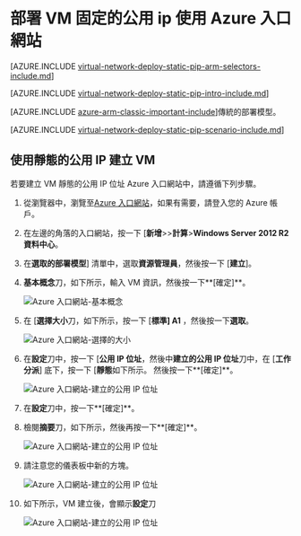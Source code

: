 <properties 
   pageTitle="部署固定的公用 ip 使用 Azure 入口網站中資源管理員 VM |Microsoft Azure"
   description="瞭解如何部署 Vm 固定的公用 ip 使用 zure 入口網站中資源管理員"
   services="virtual-network"
   documentationCenter="na"
   authors="jimdial"
   manager="carmonm"
   editor=""
   tags="azure-resource-manager"
/>
<tags  
   ms.service="virtual-network"
   ms.devlang="na"
   ms.topic="article"
   ms.tgt_pltfrm="na"
   ms.workload="infrastructure-services"
   ms.date="02/04/2016"
   ms.author="jdial" />

# <a name="deploy-a-vm-with-a-static-public-ip-using-the-azure-portal"></a>部署 VM 固定的公用 ip 使用 Azure 入口網站

[AZURE.INCLUDE [virtual-network-deploy-static-pip-arm-selectors-include.md](../../includes/virtual-network-deploy-static-pip-arm-selectors-include.md)]

[AZURE.INCLUDE [virtual-network-deploy-static-pip-intro-include.md](../../includes/virtual-network-deploy-static-pip-intro-include.md)]

[AZURE.INCLUDE [azure-arm-classic-important-include](../../includes/learn-about-deployment-models-rm-include.md)]傳統的部署模型。

[AZURE.INCLUDE [virtual-network-deploy-static-pip-scenario-include.md](../../includes/virtual-network-deploy-static-pip-scenario-include.md)]

## <a name="create-a-vm-with-a-static-public-ip"></a>使用靜態的公用 IP 建立 VM 

若要建立 VM 靜態的公用 IP 位址 Azure 入口網站中，請遵循下列步驟。

1. 從瀏覽器中，瀏覽至[Azure 入口網站](https://portal.azure.com)，如果有需要，請登入您的 Azure 帳戶。
2. 在左邊的角落的入口網站，按一下 [**新增**>>**計算**>**Windows Server 2012 R2 資料中心**。
3. 在**選取的部署模型**] 清單中，選取**資源管理員**，然後按一下 [**建立**]。
4. **基本概念**刀，如下所示，輸入 VM 資訊，然後按一下**[確定]**。

    ![Azure 入口網站-基本概念](./media/virtual-network-deploy-static-pip-arm-portal/figure1.png)

5. 在 [**選擇大小**刀，如下所示，按一下 [**標準] A1** ，然後按一下**選取**。

    ![Azure 入口網站-選擇的大小](./media/virtual-network-deploy-static-pip-arm-portal/figure2.png)

6. 在**設定**刀中，按一下 [**公用 IP 位址**，然後中**建立的公用 IP 位址**刀中，在 [**工作分派**] 底下，按一下 [**靜態**如下所示。 然後按一下**[確定]**。

    ![Azure 入口網站-建立的公用 IP 位址](./media/virtual-network-deploy-static-pip-arm-portal/figure3.png)

7. 在**設定**刀中，按一下**[確定]**。
8. 檢閱**摘要**刀，如下所示，然後再按一下**[確定]**。

    ![Azure 入口網站-建立的公用 IP 位址](./media/virtual-network-deploy-static-pip-arm-portal/figure4.png)

9. 請注意您的儀表板中新的方塊。

    ![Azure 入口網站-建立的公用 IP 位址](./media/virtual-network-deploy-static-pip-arm-portal/figure5.png)

10. 如下所示，VM 建立後，會顯示**設定**刀

    ![Azure 入口網站-建立的公用 IP 位址](./media/virtual-network-deploy-static-pip-arm-portal/figure6.png)